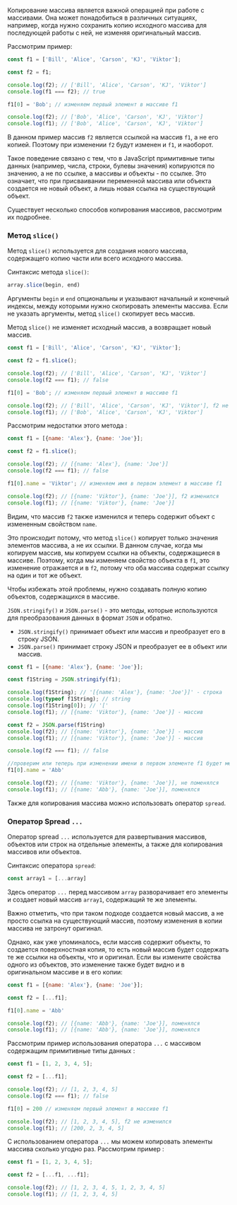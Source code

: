 Копирование массива является важной операцией при работе с массивами. Она может понадобиться в различных ситуациях, например, когда нужно сохранить копию исходного массива для последующей работы с ней, не изменяя оригинальный массив.

Рассмотрим пример:

```javascript
const f1 = ['Bill', 'Alice', 'Carson', 'KJ', 'Viktor'];

const f2 = f1;

console.log(f2); // ['Bill', 'Alice', 'Carson', 'KJ', 'Viktor']
console.log(f1 === f2); // true

f1[0] = 'Bob'; // изменяем первый элемент в массиве f1

console.log(f2); // ['Bob', 'Alice', 'Carson', 'KJ', 'Viktor']
console.log(f1); // ['Bob', 'Alice', 'Carson', 'KJ', 'Viktor']
```

В данном пример массив `f2` является ссылкой на массив `f1`, а не его копией. Поэтому при изменении `f2` будут изменен и `f1`, и наоборот.

Такое поведение связано с тем, что в JavaScript примитивные типы данных (например, числа, строки, булевы значения) копируются по значению, а не по ссылке, а массивы и объекты - по ссылке. Это означает, что при присваивании переменной массива или объекта создается не новый объект, а лишь новая ссылка на существующий объект.

Существует несколько способов копирования массивов, рассмотрим их подробнее.

### Метод `slice()`

Метод `slice()` используется для создания нового массива, содержащего копию части или всего исходного массива.

Синтаксис метода `slice()`:

```javascript
array.slice(begin, end)
```

Аргументы `begin` и `end` опциональны и указывают начальный и конечный индексы, между которыми нужно скопировать элементы массива. Если не указать аргументы, метод `slice()` скопирует весь массив.

Метод `slice()` не изменяет исходный массив, а возвращает новый массив.

```javascript
const f1 = ['Bill', 'Alice', 'Carson', 'KJ', 'Viktor'];

const f2 = f1.slice();

console.log(f2); // ['Bill', 'Alice', 'Carson', 'KJ', 'Viktor']
console.log(f2 === f1); // false

f1[0] = 'Bob'; // изменяем первый элемент в массиве f1

console.log(f2); // ['Bill', 'Alice', 'Carson', 'KJ', 'Viktor'], f2 не изменился
console.log(f1); // ['Bob', 'Alice', 'Carson', 'KJ', 'Viktor']
```

Рассмотрим недостатки этого метода :

```javascript
const f1 = [{name: 'Alex'}, {name: 'Joe'}];

const f2 = f1.slice();

console.log(f2); // [{name: 'Alex'}, {name: 'Joe'}]
console.log(f2 === f1); // false

f1[0].name = 'Viktor'; // изменяем имя в первом элемент в массиве f1

console.log(f2); // [{name: 'Viktor'}, {name: 'Joe'}], f2 изменился
console.log(f1); // [{name: 'Viktor'}, {name: 'Joe'}]
```

Видим, что массив `f2` также изменился и теперь содержит объект с измененным свойством `name`.

Это происходит потому, что метод `slice()` копирует только значения элементов массива, а не их ссылки. В данном случае, когда мы копируем массив, мы копируем ссылки на объекты, содержащиеся в массиве. Поэтому, когда мы изменяем свойство объекта в `f1`, это изменение отражается и в `f2`, потому что оба массива содержат ссылку на один и тот же объект.

Чтобы избежать этой проблемы, нужно создавать полную копию объектов, содержащихся в массиве.

`JSON.stringify()` и `JSON.parse()` - это методы, которые используются для преобразования данных в формат `JSON` и обратно.

* `JSON.stringify()` принимает объект или массив и преобразует его в строку JSON.
* `JSON.parse()` принимает строку JSON и преобразует ее в объект или массив.

```javascript
const f1 = [{name: 'Alex'}, {name: 'Joe'}];

const f1String = JSON.stringify(f1);

console.log(f1String); // '[{name: 'Alex'}, {name: 'Joe'}]' - строка
console.log(typeof f1String); // string
console.log(f1String[0]); // '['
console.log(f1); // [{name: 'Viktor'}, {name: 'Joe'}] - массив

const f2 = JSON.parse(f1String)
console.log(f2); // [{name: 'Viktor'}, {name: 'Joe'}] - массив
console.log(f1); // [{name: 'Viktor'}, {name: 'Joe'}] - массив

console.log(f2 === f1); // false

//проверим или теперь при изменении имени в первом элементе f1 будет меняться f2
f1[0].name = 'Abb'

console.log(f2); // [{name: 'Viktor'}, {name: 'Joe'}], не поменялся
console.log(f1); // [{name: 'Abb'}, {name: 'Joe'}], поменялся
```

Также для копирования массива можно использовать оператор `spread`.

### Оператор Spread `...`

Оператор spread `...` используется для развертывания массивов, объектов или строк на отдельные элементы, а также для копирования массивов или объектов.

Синтаксис оператора `spread`:

```javascript
const array1 = [...array]
```

Здесь оператор `...` перед массивом `array` разворачивает его элементы и создает новый массив `array1`, содержащий те же элементы.

Важно отметить, что при таком подходе создается новый массив, а не просто ссылка на существующий массив, поэтому изменения в копии массива не затронут оригинал.

Однако, как уже упоминалось, если массив содержит объекты, то создается поверхностная копия, то есть новый массив будет содержать те же ссылки на объекты, что и оригинал. Если вы измените свойства одного из объектов, это изменение также будет видно и в оригинальном массиве и в его копии:

```javascript
const f1 = [{name: 'Alex'}, {name: 'Joe'}];

const f2 = [...f1];

f1[0].name = 'Abb'

console.log(f2); // [{name: 'Abb'}, {name: 'Joe'}], поменялся
console.log(f1); // [{name: 'Abb'}, {name: 'Joe'}], поменялся
```

Рассмотрим пример использования оператора `...` с массивом содержащим примитивные типы данных :

```javascript
const f1 = [1, 2, 3, 4, 5];

const f2 = [...f1];

console.log(f2); // [1, 2, 3, 4, 5]
console.log(f2 === f1); // false

f1[0] = 200 // изменяем первый элемент в массиве f1

console.log(f2); // [1, 2, 3, 4, 5], f2 не изменился
console.log(f1); // [200, 2, 3, 4, 5]
```

С использованием оператора `...` мы можем копировать элементы массива сколько угодно раз.
Рассмотрим пример :

```javascript
const f1 = [1, 2, 3, 4, 5];

const f2 = [...f1, ...f1];

console.log(f2); // [1, 2, 3, 4, 5, 1, 2, 3, 4, 5]
console.log(f1); // [1, 2, 3, 4, 5]
```
